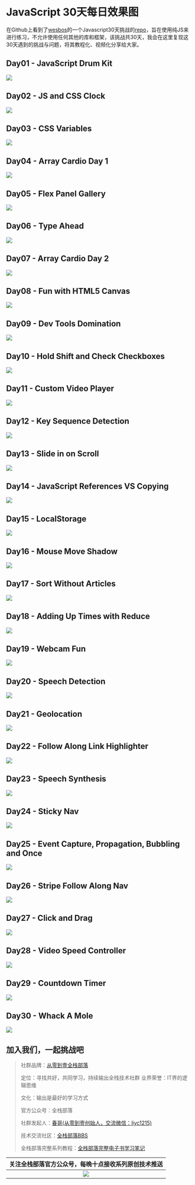 # JavaScript 30天每日效果图

在Github上看到了[wesbos](https://twitter.com/wesbos)的一个Javascript30天挑战的[repo](https://github.com/wesbos/JavaScript30)，旨在使用纯JS来进行练习，不允许使用任何其他的库和框架，该挑战共30天，我会在这里复现这30天遇到的挑战与问题，将其教程化、视频化分享给大家。


## Day01 - JavaScript Drum Kit

![](http://oslwafb71.bkt.clouddn.com/small0.jpg)

## Day02 - JS and CSS Clock

![](http://oslwafb71.bkt.clouddn.com/small1.jpg)


## Day03 - CSS Variables

![](http://oslwafb71.bkt.clouddn.com/small2.jpg)


## Day04 - Array Cardio Day 1

![](http://oslwafb71.bkt.clouddn.com/small3.jpg)

## Day05 - Flex Panel Gallery

![](http://oslwafb71.bkt.clouddn.com/small4.jpg)


## Day06 - Type Ahead

![](http://oslwafb71.bkt.clouddn.com/small5.jpg)


## Day07 - Array Cardio Day 2

![](http://oslwafb71.bkt.clouddn.com/small6.jpg)

## Day08 - Fun with HTML5 Canvas

![](http://oslwafb71.bkt.clouddn.com/small7.jpg)


## Day09 - Dev Tools Domination

![](http://oslwafb71.bkt.clouddn.com/small8.jpg)

## Day10 - Hold Shift and Check Checkboxes

![](http://oslwafb71.bkt.clouddn.com/small9.jpg)

## Day11 - Custom Video Player

![](http://oslwafb71.bkt.clouddn.com/small10.jpg)

## Day12 - Key Sequence Detection

![](http://oslwafb71.bkt.clouddn.com/small11.jpg)

## Day13 - Slide in on Scroll

![](http://oslwafb71.bkt.clouddn.com/small12.jpg)

## Day14 - JavaScript References VS Copying

![](http://oslwafb71.bkt.clouddn.com/small13.jpg)


## Day15 - LocalStorage

![](http://oslwafb71.bkt.clouddn.com/small14.jpg)

## Day16 - Mouse Move Shadow
![](http://oslwafb71.bkt.clouddn.com/small15.jpg)

## Day17 - Sort Without Articles
![](http://oslwafb71.bkt.clouddn.com/small16.jpg)

## Day18 - Adding Up Times with Reduce

![](http://oslwafb71.bkt.clouddn.com/small17.jpg)

## Day19 - Webcam Fun
![](http://oslwafb71.bkt.clouddn.com/small18.jpg)

## Day20 - Speech Detection

![](http://oslwafb71.bkt.clouddn.com/small19.jpg)

## Day21 - Geolocation
![](http://oslwafb71.bkt.clouddn.com/small20.jpg)


## Day22 - Follow Along Link Highlighter

![](http://oslwafb71.bkt.clouddn.com/small21.jpg)

## Day23 - Speech Synthesis
![](http://oslwafb71.bkt.clouddn.com/small22.jpg)


## Day24 - Sticky Nav

![](http://oslwafb71.bkt.clouddn.com/small23.jpg)

## Day25 - Event Capture, Propagation, Bubbling and Once
![](http://oslwafb71.bkt.clouddn.com/small24.jpg)


## Day26 - Stripe Follow Along Nav
![](http://oslwafb71.bkt.clouddn.com/small25.jpg)

## Day27 - Click and Drag
![](http://oslwafb71.bkt.clouddn.com/small26.jpg)


## Day28 - Video Speed Controller

![](http://oslwafb71.bkt.clouddn.com/small27.jpg)

## Day29 - Countdown Timer

![](http://oslwafb71.bkt.clouddn.com/small28.jpg)

## Day30 - Whack A Mole

![](http://oslwafb71.bkt.clouddn.com/small29.jpg)


## 加入我们，一起挑战吧

>社群品牌：[从零到壹全栈部落](http://www.kongyixueyuan.com)
>
>定位：寻找共好，共同学习，持续输出全栈技术社群
>业界荣誉：IT界的逻辑思维
>
>文化：输出是最好的学习方式
>
>官方公众号：全栈部落
>
>社群发起人：[春哥(从零到壹创始人，交流微信：liyc1215)](http://weibo.com/mobiledevelopment)
>
>技术交流社区：[全栈部落BBS](http://bbs.kongyixueyuan.com)
>
>全栈部落完整系列教程：[全栈部落完整电子书学习笔记](http://fullstack.kongyixueyuan.com)

|关注全栈部落官方公众号，每晚十点接收系列原创技术推送|
|:---------:|
|![](http://orhm8wuhd.bkt.clouddn.com/quanzhanbuluo.png)|






